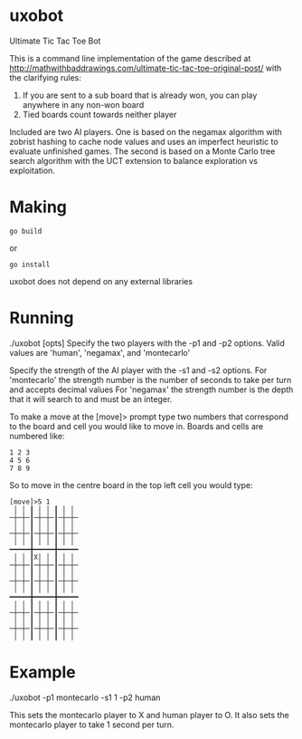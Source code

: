 # uxobot
Ultimate Tic Tac Toe Bot

This is a command line implementation of the game described at http://mathwithbaddrawings.com/ultimate-tic-tac-toe-original-post/
with the clarifying rules:

1. If you are sent to a sub board that is already won, you can play anywhere in any non-won board
2. Tied boards count towards neither player

Included are two AI players. One is based on the negamax algorithm with zobrist hashing to cache node values and uses an imperfect heuristic to evaluate unfinished games.
The second is based on a Monte Carlo tree search algorithm with the UCT extension to balance exploration vs exploitation.

# Making
```
go build
```
or
```
go install
```

uxobot does not depend on any external libraries

# Running
./uxobot [opts]
Specify the two players with the -p1 and -p2 options. Valid values are 'human', 'negamax', and 'montecarlo'

Specify the strength of the AI player with the -s1 and -s2 options.
For 'montecarlo' the strength number is the number of seconds to take per turn and accepts decimal values
For 'negamax' the strength number is the depth that it will search to and must be an integer.

To make a move at the [move]> prompt type two numbers that correspond to the board and cell you would like to move in. Boards and cells are numbered like:
```
1 2 3
4 5 6
7 8 9
```
So to move in the centre board in the top left cell you would type:
```
[move]>5 1
 │ │ ┃ │ │ ┃ │ │ 
─┼─┼─┃─┼─┼─┃─┼─┼─
 │ │ ┃ │ │ ┃ │ │ 
─┼─┼─┃─┼─┼─┃─┼─┼─
 │ │ ┃ │ │ ┃ │ │ 
━━━━━╋━━━━━╋━━━━━
 │ │ ┃X│ │ ┃ │ │ 
─┼─┼─┃─┼─┼─┃─┼─┼─
 │ │ ┃ │ │ ┃ │ │ 
─┼─┼─┃─┼─┼─┃─┼─┼─
 │ │ ┃ │ │ ┃ │ │ 
━━━━━╋━━━━━╋━━━━━
 │ │ ┃ │ │ ┃ │ │ 
─┼─┼─┃─┼─┼─┃─┼─┼─
 │ │ ┃ │ │ ┃ │ │ 
─┼─┼─┃─┼─┼─┃─┼─┼─
 │ │ ┃ │ │ ┃ │ │ 
```
# Example
./uxobot -p1 montecarlo -s1 1 -p2 human

This sets the montecarlo player to X and human player to O. It also sets the montecarlo player to take 1 second per turn.

